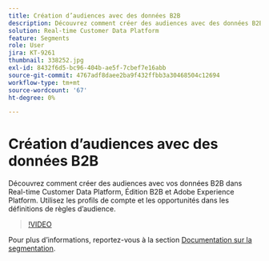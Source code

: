 ```yaml
---
title: Création d’audiences avec des données B2B
description: Découvrez comment créer des audiences avec des données B2B.
solution: Real-time Customer Data Platform
feature: Segments
role: User
jira: KT-9261
thumbnail: 338252.jpg
exl-id: 8432f6d5-bc96-404b-ae5f-7cbef7e16abb
source-git-commit: 4767adf8daee2ba9f432ffbb3a30468504c12694
workflow-type: tm+mt
source-wordcount: '67'
ht-degree: 0%

---
```


# Création d’audiences avec des données B2B

Découvrez comment créer des audiences avec vos données B2B dans Real-time Customer Data Platform, Édition B2B et Adobe Experience Platform. Utilisez les profils de compte et les opportunités dans les définitions de règles d’audience.

>[!VIDEO](https://video.tv.adobe.com/v/338252?quality=12&learn=on)

Pour plus d’informations, reportez-vous à la section [Documentation sur la segmentation](https://experienceleague.adobe.com/docs/experience-platform/rtcdp/profile/profile-browse.html).
